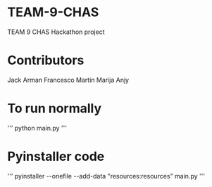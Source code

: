 # TEAM-9-CHAS
TEAM 9 CHAS Hackathon project

# Contributors
Jack 
Arman
Francesco
Martin
Marija
Anjy

# To run normally
'''
python main.py
'''

# Pyinstaller code
'''
pyinstaller --onefile --add-data "resources:resources" main.py
'''
